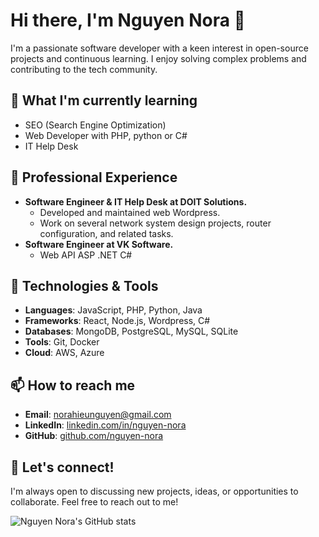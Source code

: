 # Hi there, I'm Nguyen Nora 👋

I'm a passionate software developer with a keen interest in open-source projects and continuous learning. I enjoy solving complex problems and contributing to the tech community.

## 🌱 What I'm currently learning
- SEO (Search Engine Optimization)
- Web Developer with PHP, python or C#
- IT Help Desk


## 💼 Professional Experience
- **Software Engineer & IT Help Desk at DOIT Solutions.**
  - Developed and maintained web Wordpress.
  - Work on several network system design projects, router configuration, and related tasks.
- **Software Engineer at VK Software.**
  - Web API ASP .NET C#

## 🔧 Technologies & Tools
- **Languages**: JavaScript, PHP, Python, Java
- **Frameworks**: React, Node.js, Wordpress, C#
- **Databases**: MongoDB, PostgreSQL, MySQL, SQLite
- **Tools**: Git, Docker
- **Cloud**: AWS, Azure

## 📫 How to reach me
- **Email**: norahieunguyen@gmail.com
- **LinkedIn**: [linkedin.com/in/nguyen-nora](https://linkedin.com/in/norahieunguyen)
- **GitHub**: [github.com/nguyen-nora](https://github.com/nguyen-nora)

## 💬 Let's connect!
I'm always open to discussing new projects, ideas, or opportunities to collaborate. Feel free to reach out to me!

![Nguyen Nora's GitHub stats](https://github-readme-stats.vercel.app/api?username=nguyen-nora&show_icons=true&theme=radical)

